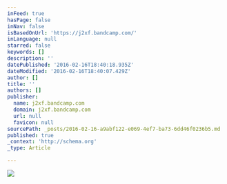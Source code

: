 ```yaml
---
inFeed: true
hasPage: false
inNav: false
isBasedOnUrl: 'https://j2xf.bandcamp.com/'
inLanguage: null
starred: false
keywords: []
description: ''
datePublished: '2016-02-16T18:40:18.935Z'
dateModified: '2016-02-16T18:40:07.429Z'
author: []
title: ''
authors: []
publisher:
  name: j2xf.bandcamp.com
  domain: j2xf.bandcamp.com
  url: null
  favicon: null
sourcePath: _posts/2016-02-16-a9abf122-e069-4ef7-ba73-6dd46f0236b5.md
published: true
_context: 'http://schema.org'
_type: Article

---
```

![](https://f1.bcbits.com/img/a2819503582_2.jpg)